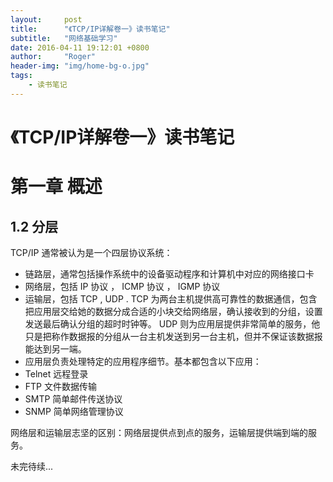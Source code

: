 ```yaml
---
layout:     post
title:      "《TCP/IP详解卷一》读书笔记"
subtitle:   "网络基础学习"
date: 2016-04-11 19:12:01 +0800
author:     "Roger"
header-img: "img/home-bg-o.jpg"
tags:
    - 读书笔记
---
```

《TCP/IP详解卷一》读书笔记
=============
# 第一章 概述

## 1.2 分层

TCP/IP 通常被认为是一个四层协议系统：

* 链路层，通常包括操作系统中的设备驱动程序和计算机中对应的网络接口卡
* 网络层，包括 IP 协议 ， ICMP 协议 ， IGMP 协议
* 运输层，包括 TCP , UDP . TCP 为两台主机提供高可靠性的数据通信，包含把应用层交给她的数据分成合适的小块交给网络层，确认接收到的分组，设置发送最后确认分组的超时时钟等。 UDP 则为应用层提供非常简单的服务，他只是把称作数据报的分组从一台主机发送到另一台主机，但并不保证该数据报能达到另一端。
* 应用层负责处理特定的应用程序细节。基本都包含以下应用：
 * Telnet 远程登录
 * FTP 文件数据传输
 * SMTP 简单邮件传送协议
 * SNMP 简单网络管理协议

网络层和运输层志坚的区别：网络层提供点到点的服务，运输层提供端到端的服务。

未完待续...
